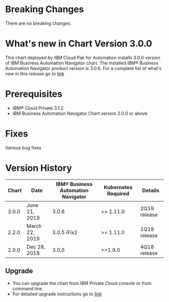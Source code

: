 [//]: # (Licensed Materials - Property of IBM)
[//]: # (5737-I23)
[//]: # (\(C\) Copyright IBM® Corporation 2016-2019 All Rights Reserved.)
[//]: # (US Government Users Restricted Rights - Use, duplication or)
[//]: # (disclosure restricted by GSA ADP Schedule Contract with IBM® Corp.)

# Breaking Changes

There are no breaking changes.

# What's new in Chart Version 3.0.0

This chart deployed by IBM Cloud Pak for Automation installs 3.0.0 version of IBM Business Automation Navigator chart. The installed IBM® Business Automation Navigator product version is 3.0.6. For a complete list of what's new in this release go to [link](https://www.ibm.com/support/knowledgecenter/SSYHZ8_19.0.x/com.ibm.dba.overview/topics/con_whats_new.html)

# Prerequisites
- IBM® Cloud Private 3.1.2
- IBM Business Automation Navigator Chart version 2.0.0 or above

# Fixes
Various bug fixes

# Version History

| Chart | Date | IBM® Business Automation Navigator | Kubernetes Required | Details |
| ----- | ---- | ------------------------------------ | ------------------- | ------- | 
| 3.0.0 | June 21, 2019| 3.0.6 | >= 1.11.0 | 2Q19 release |
| 2.2.0 | March 22, 2019| 3.0.5 iFix2 | >= 1.11.0 | 1Q19 release |
| 2.0.0 | Dec 28, 2018| 3.0.5 | >=1.9.0 | 4Q18 release |

## Upgrade
- You can upgrade the chart from IBM Private Cloud console or from command line.
- For detailed upgrade instructions go to [link](https://www.ibm.com/support/knowledgecenter/SSYHZ8_19.0.x/com.ibm.dba.upgrading/topics/con_upgrading.html)
